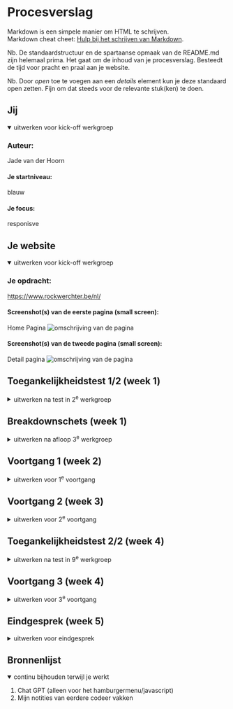 # Procesverslag
Markdown is een simpele manier om HTML te schrijven.  
Markdown cheat cheet: [Hulp bij het schrijven van Markdown](https://github.com/adam-p/markdown-here/wiki/Markdown-Cheatsheet).

Nb. De standaardstructuur en de spartaanse opmaak van de README.md zijn helemaal prima. Het gaat om de inhoud van je procesverslag. Besteedt de tijd voor pracht en praal aan je website.

Nb. Door *open* toe te voegen aan een *details* element kun je deze standaard open zetten. Fijn om dat steeds voor de relevante stuk(ken) te doen.





## Jij

<details open>
  <summary>uitwerken voor kick-off werkgroep</summary>

  ### Auteur:
  Jade van der Hoorn

  #### Je startniveau:
  blauw

  #### Je focus:
  responisve
 
</details>





## Je website

<details open>
  <summary>uitwerken voor kick-off werkgroep</summary>

  ### Je opdracht:
  https://www.rockwerchter.be/nl/

  #### Screenshot(s) van de eerste pagina (small screen): 
  Home Pagina
  <img src="readme-images/wwww.rockwerchter.be_nl_.png" width="375px" alt="omschrijving van de pagina">

  #### Screenshot(s) van de tweede pagina (small screen):
  Detail pagina 
  <img src="readme-images/wwww.rockwerchter.be_nl_acts_arctic-monkeys.png" width="375px" alt="omschrijving van de pagina">
 
</details>



## Toegankelijkheidstest 1/2 (week 1)

<details>
  <summary>uitwerken na test in 2<sup>e</sup> werkgroep</summary>

  ### Bevindingen
  Lijst met je bevindingen die in de test naar voren kwamen:

</details>



## Breakdownschets (week 1)

<details>
  <summary>uitwerken na afloop 3<sup>e</sup> werkgroep</summary>

  ### de hele pagina: 
  <img src="readme-images/www.rockwerchter.be_en_(iPhone_XR)" width="375px" alt="breakdown van de hele pagina">

</details>





## Voortgang 1 (week 2)

<details>
  <summary>uitwerken voor 1<sup>e</sup> voortgang</summary>

  ### Stand van zaken
  Alles ging deze weken goed, ik moet alleen ervoor zorgen dat ik eerst html geschreven heb voordat ik aan de css begin. Ik ben nu al te veel met details bezig. 


  ### Verslag van meeting
  hier na afloop snel de uitkomsten van de meeting vastleggen

  - Snel aan de tweede pagina beginnen
  - Door gaan met css
</details>





## Voortgang 2 (week 3)

<details>
  <summary>uitwerken voor 2<sup>e</sup> voortgang</summary>

  ### Stand van zaken
  Ik ben nog steeds lekker bezig met de code. Het mag denk ik wel wat sneller. Ik moet echt even doorzetten met mijn css, zodat ik daarna aan het responsive maken kan beginnen.

</details>





## Toegankelijkheidstest 2/2 (week 4)

<details>
  <summary>uitwerken na test in 9<sup>e</sup> werkgroep</summary>

  ### Bevindingen
  - meerdere alt teksten van images zijn in het engels ipv nederlands
  - ik ben bij een paar images de alt tekst begonnen met "foto van..." wat niet nodig is.
  - Alt teksten kunnen iets uitgebreider zodat het de plaatjes wat beter omschrijft.
  - De website is goed doorklikbaar met gebruik van het toetsenbord. 

</details>





## Voortgang 3 (week 4)

<details>
  <summary>uitwerken voor 3<sup>e</sup> voortgang</summary>

  ### Stand van zaken
  Voor het gesprek had ik moeite met het stylen van de mediaquery, maar ik heb even op school er aan gezeten, en toen lukte alles op eens. Ik ben daarom niet het gesprek ingegaan met veel vragen, maar meer met de intentie om gewoon even mijn code te laten checken.


  ### Verslag van meeting

  - Ik heb een paar onnodige divs/sections gebruikt, die moet ik even gaan veranderen.
  - verder moet ik gewoon door gaan met waar ik bezig mee ben.
</details>





## Eindgesprek (week 5)

<details>
  <summary>uitwerken voor eindgesprek</summary>

  ### Je uitkomst - karakteristiek screenshots:

  De detail pagina:
  <img src="readme-images/am-screenshot.png" width="375px" alt="uitomst opdracht 1">

  De Home pagina:
  <img src="readme-images/home-screenshot.png" width="375px" alt="uitkomst opdracht 2">


  ### Dit ging goed/Heb ik geleerd: 
  
  1. Wat voor mij het leukste was om te leren was het werken met grids. Ik heb vaak best wat moeite met het stylen van pagina's met flexbox etc, maar met grid heb ik voor het eerst gehad dat ik het meteen doorhad en dat alles meteen lukte. Ik heb op mijn website twee mooie grids gemaakt waar ik erg trots op ben. Ik had het nog vaker willen gebruiken, maar dit was niet echt noodzakelijk :(. 

  <img src="readme-images/grid-am.png" width="375px" alt="top">
  <img src="readme-images/grid-home.png" width="375px" alt="grid home">

  2. Ik heb op deze website voor het eerst position: sticky gebruikt. Ik dacht dat dit best wel lastig zou zijn, maar dat viel heel erg mee. Het zijn eigenlijk maar twee lijntjes css die er toch voor zorgen dat alles er iets proffesioneler er uit ziet. 

  <img src="readme-images/position-sticky.png" width="375px" alt="position sticky">
  <img src="readme-images/code.png" width="375px" alt="position sticky code">

  3. Wat gelukt is, maar wat me wel wat moeite kostte, was het responsive maken van de website. Omdat ik eerst de styling van het mobiele formaat had, moest ik dat allemaal gaan omzetten. Het was vooral lastig op momenten dat ik iets aan de html moest toevoegen, waardoor de code in mijn css af en toe niet meer werktte. Als ik dan bijvoorbeeld main>img gebruikte, maar later moest ik een div toevoegen, klopte dat niet meer. Het is uiteindelijk wel helemaal gelukt, dus dat is wel iets om trots op te zijn.

  <img src="readme-images/media-query.png" width="375px" alt="media query code">

  ### Dit was lastig/Is niet gelukt:
  
  Ik heb geprobeerd om eerst met een codepen opdracht erachter te komen hoe ik een hamburger menu moest maken die alleen te zien was op een mobiel scherm, maar dit lukte mij niet. Geen idee waar het aan lag, maar ik snapte er niks van. Ik heb dit daarom uiteindelijk aan Chat GPT moeten vragen. Die heeft mij de goede code gegeven waardoor het uiteindelijk wel gelukt is. Ik heb de code ook nog opgezocht zodat ik precies wist wat alles inhield. 

  <img src="readme-images/menu.code.png" width="375px" alt="hamburger menu code">
  <img src="readme-images/hamburger.png" width="375px" alt="hamburger">
  <img src="readme-images/menu.png" width="375px" alt="menu">
  
</details>





## Bronnenlijst

<details open>
  <summary>continu bijhouden terwijl je werkt</summary>

  1. Chat GPT (alleen voor het hamburgermenu/javascript)
  2. Mijn notities van eerdere codeer vakken

</details>